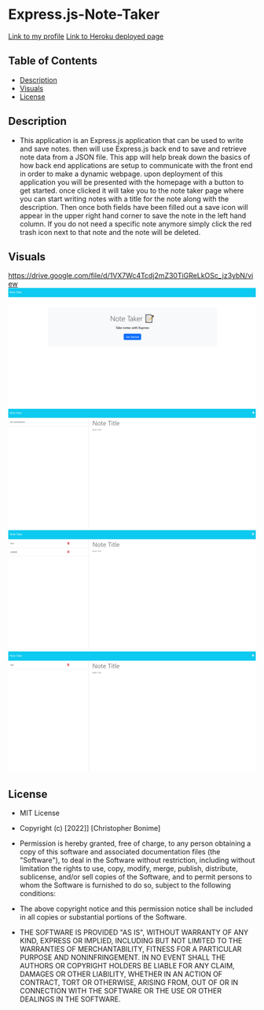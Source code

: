 # Express.js-Note-Taker

[Link to my profile](https://github.com/cujion)
[Link to Heroku deployed page](https://murmuring-forest-94030.herokuapp.com/)

## Table of Contents
- [Description](#description)
- [Visuals](#visuals)
- [License](#license)


## Description
* This application is an Express.js application that can be used to write and save notes. then will use Express.js back end to save and retrieve note data from a JSON file. This app will help break down the basics of how back end applications are setup to communicate with the front end in order to make a dynamic webpage. upon deployment of this application you will be presented with the homepage with a button to get started. once clicked it will take you to the note taker page where you can start writing notes with a title for the note along with the description. Then once both fields have been filled out a save icon will appear in the upper right hand corner to save the note in the left hand column. If you do not need a specific note anymore simply click the red trash icon next to that note and the note will be deleted. 

## Visuals
https://drive.google.com/file/d/1VX7Wc4Tcdj2mZ30TiGReLkOSc_jz3ybN/view
![Homepage](./Assets/images/homepage.png)
![Notes default](./Assets/images/notes-default.png)
![Saved notes](./Assets/images/saved-notes.png)
![Deleted notes](./Assets/images/deleted-note.png)

## License
* MIT License

* Copyright (c) [2022]] [Christopher Bonime]

* Permission is hereby granted, free of charge, to any person obtaining a copy
of this software and associated documentation files (the "Software"), to deal
in the Software without restriction, including without limitation the rights
to use, copy, modify, merge, publish, distribute, sublicense, and/or sell
copies of the Software, and to permit persons to whom the Software is
furnished to do so, subject to the following conditions:

* The above copyright notice and this permission notice shall be included in all
copies or substantial portions of the Software.

* THE SOFTWARE IS PROVIDED "AS IS", WITHOUT WARRANTY OF ANY KIND, EXPRESS OR
IMPLIED, INCLUDING BUT NOT LIMITED TO THE WARRANTIES OF MERCHANTABILITY,
FITNESS FOR A PARTICULAR PURPOSE AND NONINFRINGEMENT. IN NO EVENT SHALL THE
AUTHORS OR COPYRIGHT HOLDERS BE LIABLE FOR ANY CLAIM, DAMAGES OR OTHER
LIABILITY, WHETHER IN AN ACTION OF CONTRACT, TORT OR OTHERWISE, ARISING FROM,
OUT OF OR IN CONNECTION WITH THE SOFTWARE OR THE USE OR OTHER DEALINGS IN THE
SOFTWARE.